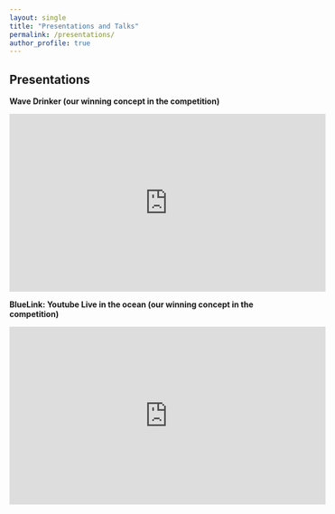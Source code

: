 ```yaml
---
layout: single
title: "Presentations and Talks"
permalink: /presentations/
author_profile: true
---
```


## Presentations

**Wave Drinker (our winning concept in the competition)**
<iframe width="560" height="315" src="https://www.youtube.com/embed/v5HQfuyQW8k" frameborder="0" allow="accelerometer; autoplay; encrypted-media; gyroscope; picture-in-picture" allowfullscreen></iframe>


**BlueLink: Youtube Live in the ocean (our winning concept in the competition)**
<iframe width="560" height="315" src="https://www.youtube.com/embed/uhtcPQ0r0gs" frameborder="0" allow="accelerometer; autoplay; encrypted-media; gyroscope; picture-in-picture" allowfullscreen></iframe>
